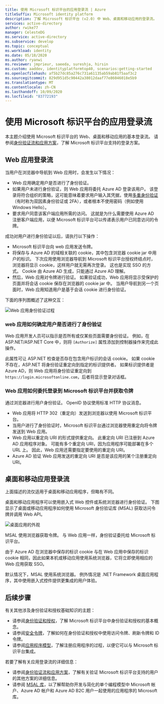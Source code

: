 ```yaml
---
title: 使用 Microsoft 标识平台的应用登录流 | Azure
titleSuffix: Microsoft identity platform
description: 了解 Microsoft 标识平台 (v2.0) 中 Web、桌面和移动应用的登录流。
services: active-directory
author: rwike77
manager: CelesteDG
ms.service: active-directory
ms.subservice: develop
ms.topic: conceptual
ms.workload: identity
ms.date: 05/18/2020
ms.author: ryanwi
ms.reviewer: jmprieur, saeeda, sureshja, hirsin
ms.custom: aaddev, identityplatformtop40, scenarios:getting-started
ms.openlocfilehash: af5b27dc85a276c731a61135ab59ab81f5aaf3c2
ms.sourcegitcommit: 829d951d5c90442a38012daaf77e86046018e5b9
ms.translationtype: MT
ms.contentlocale: zh-CN
ms.lasthandoff: 10/09/2020
ms.locfileid: "83772193"
---
```

# <a name="app-sign-in-flow-with-microsoft-identity-platform"></a>使用 Microsoft 标识平台的应用登录流

本主题介绍使用 Microsoft 标识平台的 Web、桌面和移动应用的基本登录流。 请参阅[身份验证流和应用方案](authentication-flows-app-scenarios.md)，了解 Microsoft 标识平台支持的登录方案。

## <a name="web-app-sign-in-flow"></a>Web 应用登录流

当用户在浏览器中导航到 Web 应用时，会发生以下情况：

* Web 应用确定用户是否进行了身份验证。
* 如果用户未进行身份验证，则 Web 应用将委托 Azure AD 登录该用户。 该登录将符合组织的策略，这可能意味着要求用户输入其凭据，使用[多重身份验证](../authentication/concept-mfa-howitworks.md)（有时称为双因素身份验证或 2FA），或者根本不使用密码（例如使用 Windows Hello）。
* 要求用户同意该客户端应用所需的访问。 这就是为什么需要使用 Azure AD 注册客户端应用，以便 Microsoft 标识平台可以传递表示用户已同意访问的令牌。

成功对用户进行身份验证以后，请执行以下操作：

* Microsoft 标识平台向 web 应用发送令牌。
* 将保存与 Azure AD 的域相关联的 cookie，其中包含浏览器 cookie jar 中用户的标识。 下次应用使用浏览器导航到 Microsoft 标识平台授权终结点时，浏览器将显示 cookie，这样用户就无需再次登录。 这也是实现 SSO 的方式。 Cookie 由 Azure AD 生成，只能通过 Azure AD 理解。
* 然后，Web 应用对令牌进行验证。 如果验证成功，Web 应用将显示受保护的页面并将会话 cookie 保存在浏览器的 cookie jar 中。 当用户导航到另一个页面时，Web 应用知道用户是基于会话 cookie 进行身份验证。

下面的序列图概述了这种交互：

![Web 应用身份验证过程](media/authentication-scenarios/web-app-how-it-appears-to-be.png)

### <a name="how-a-web-app-determines-if-the-user-is-authenticated"></a>web 应用如何确定用户是否进行了身份验证

Web 应用开发人员可以指示是否所有或仅某些页面需要身份验证。 例如，在 ASP.NET/ASP.NET Core 中，则将 `[Authorize]` 属性添加到控制器操作来完成此操作。

此属性可让 ASP.NET 检查是否存在包含用户标识的会话 cookie。 如果 cookie 不存在，ASP.NET 将身份验证重定向到指定的标识提供者。 如果标识提供者是 Azure AD，则 Web 应用将身份验证重定向到 `https://login.microsoftonline.com`，后者将显示登录对话框。

### <a name="how-a-web-app-delegates-sign-in-to-microsoft-identity-platform-and-obtains-a-token"></a>Web 应用如何委托登录到 Microsoft 标识平台并获取令牌

通过浏览器进行用户身份验证。 OpenID 协议使用标准 HTTP 协议消息。

* Web 应用将 HTTP 302（重定向）发送到浏览器以使用 Microsoft 标识平台。
* 当用户进行了身份验证时，Microsoft 标识平台通过浏览器使用重定向将令牌发送到 Web 应用。
* Web 应用以重定向 URI 的形式提供重定向。 此重定向 URI 已注册到 Azure AD 应用程序对象。 可能有多个重定向 URI，因为应用程序可能部署在多个 URL 上。 因此，Web 应用还需要指定要使用的重定向 URI。
* Azure AD 验证 Web 应用发送的重定向 URI 是否是该应用的某个注册重定向 URI。

## <a name="desktop-and-mobile-app-sign-in-flow"></a>桌面和移动应用登录流

上面描述的流仅适用于桌面和移动应用程序，但略有不同。

桌面和移动应用程序可以使用嵌入式 Web 控件或系统浏览器进行身份验证。 下图显示了桌面或移动应用程序如何使用 Microsoft 身份验证库 (MSAL) 获取访问令牌并调用 Web API。

![桌面应用的外观](media/authentication-scenarios/desktop-app-how-it-appears-to-be.png)

MSAL 使用浏览器获取令牌。 与 Web 应用一样，身份验证委托给 Microsoft 标识平台。

由于 Azure AD 在浏览器中保存的标识 cookie 与在 Web 应用中保存的标识 cookie 相同，因此如果本机或移动应用使用系统浏览器，它将立即使用相应的 Web 应用获取 SSO。

默认情况下，MSAL 使用系统浏览器。 例外情况是 .NET Framework 桌面应用程序，其中使用嵌入式控件提供更集成的用户体验。

## <a name="next-steps"></a>后续步骤

有关其他涉及身份验证和授权基础知识的主题：

* 请参阅[身份验证和授权](authentication-vs-authorization.md)，了解 Microsoft 标识平台中身份验证和授权的基本概念。
* 请参阅[安全令牌](security-tokens.md)，了解如何在身份验证和授权中使用访问令牌、刷新令牌和 ID 令牌。
* 请参阅[应用程序模型](application-model.md)，了解注册应用程序的过程，以便它可以与 Microsoft 标识平台集成。

若要了解有关应用登录流的详细信息：

* 请参阅[身份验证流和应用方案](authentication-flows-app-scenarios.md)，了解有关验证 Microsoft 标识平台支持的用户的其他方案的详细信息。
* 请参阅 [MSAL 库](msal-overview.md)，以了解帮助你开发与简化的单个编程模型中 Microsoft 帐户、Azure AD 帐户和 Azure AD B2C 用户一起使用的应用程序的 Microsoft 库。
